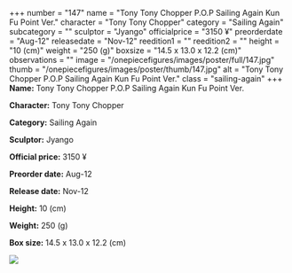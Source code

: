 +++
number = "147"
name = "Tony Tony Chopper P.O.P Sailing Again Kun Fu Point Ver."
character = "Tony Tony Chopper"
category = "Sailing Again"
subcategory = ""
sculptor = "Jyango"
officialprice = "3150 ¥"
preorderdate = "Aug-12"
releasedate = "Nov-12"
reedition1 = ""
reedition2 = ""
height = "10 (cm)"
weight = "250 (g)"
boxsize = "14.5 x 13.0 x 12.2 (cm)"
observations = ""
image = "/onepiecefigures/images/poster/full/147.jpg"
thumb = "/onepiecefigures/images/poster/thumb/147.jpg"
alt = "Tony Tony Chopper P.O.P Sailing Again Kun Fu Point Ver."
class = "sailing-again"
+++
**Name:** Tony Tony Chopper P.O.P Sailing Again Kun Fu Point Ver.

**Character:** Tony Tony Chopper

**Category:** Sailing Again 

**Sculptor:** Jyango

**Official price:** 3150 ¥

**Preorder date:** Aug-12

**Release date:** Nov-12

**Height:** 10 (cm)

**Weight:** 250 (g)

**Box size:** 14.5 x 13.0 x 12.2 (cm)

<img src="/onepiecefigures/images/poster/thumb/147.jpg">